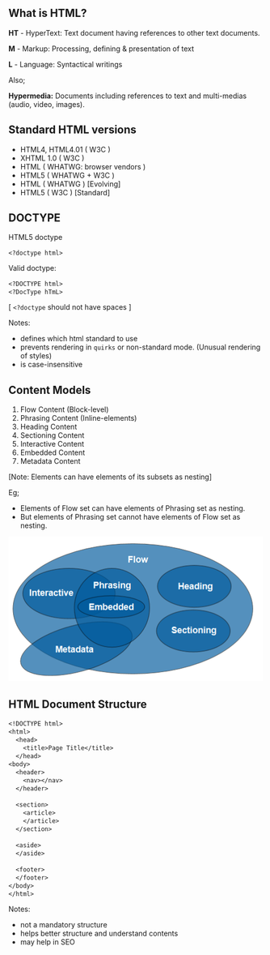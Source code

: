 ## What is HTML?

<b>HT</b> - HyperText: Text document having references to other text documents.

<b>M</b> - Markup: Processing, defining & presentation of text

<b>L</b> - Language: Syntactical writings

Also;

<b>Hypermedia:</b> Documents including references to text and multi-medias (audio, video, images).

## Standard HTML versions

- HTML4, HTML4.01 ( W3C )
- XHTML 1.0 ( W3C )
- HTML ( WHATWG: browser vendors )
- HTML5 ( WHATWG + W3C )
- HTML ( WHATWG ) [Evolving]
- HTML5 ( W3C ) [Standard]

## DOCTYPE

HTML5 doctype

    <?doctype html>

Valid doctype:

    <?DOCTYPE html>
    <?DocType hTmL>

[ `<?doctype` should not have spaces ]

Notes:

- defines which html standard to use
- prevents rendering in `quirks` or non-standard mode. (Unusual rendering of styles)
- is case-insensitive

## Content Models

1. Flow Content (Block-level)
2. Phrasing Content (Inline-elements)
3. Heading Content
4. Sectioning Content
5. Interactive Content
6. Embedded Content
7. Metadata Content

[Note: Elements can have elements of its subsets as nesting]

Eg;

- Elements of Flow set can have elements of Phrasing set as nesting.
- But elements of Phrasing set cannot have elements of Flow set as nesting.

<img src="content-models.png">

## HTML Document Structure

    <!DOCTYPE html>
    <html>
      <head>
        <title>Page Title</title>
      </head>
    <body>
      <header>
        <nav></nav>
      </header>

      <section>
        <article>
        </article>
      </section>

      <aside>
      </aside>

      <footer>
      </footer>
    </body>
    </html>

Notes:

- not a mandatory structure
- helps better structure and understand contents
- may help in SEO
